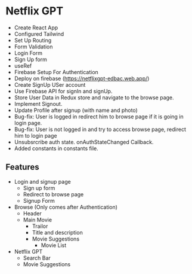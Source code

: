 # Netflix GPT
- Create React App
- Configured Tailwind
- Set Up Routing
- Form Validation
- Login Form
- Sign Up form
- useRef
- Firebase Setup For Authentication
- Deploy on firebase (https://netflixgpt-edbac.web.app/)
- Create SignUp USer account
- Use Firebase API for signIn and signUp.
- Store User Data in Redux store and navigate to the browse page.
- Implement Signout.
- Update Profile after signup (with name and photo)
- Bug-fix: User is logged in redirect him to browse page if it is going in login page. 
- Bug-fix: User is not logged in and try to access browse page, redirect him to login page
- Unsubsrcribe auth state. onAuthStateChanged Callback.
- Added constants in constants file.

## Features
- Login and signup page
    - Sign up form
    - Redirect to browse page
    - Signup Form
- Browse (Only comes after Authentication)
    - Header
    - Main Movie
        - Trailor
        - Title and description
        - Movie Suggestions
            - Movie List
- Netflix GPT
    - Search Bar
    - Movie Suggestions